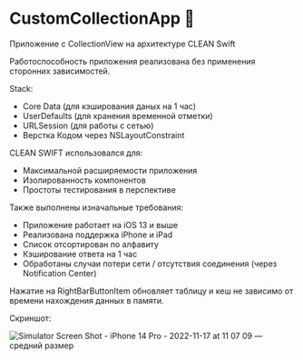 # CustomCollectionApp 
Приложение с CollectionView на архитектуре CLEAN Swift

Работоспособность приложения реализована без применения сторонних зависимостей.

Stack:  
- Core Data (для кэширования даных на 1 час)
- UserDefaults (для хранения временной отметки)
- URLSession (для работы с сетью)
- Верстка Кодом через NSLayoutConstraint

CLEAN SWIFT использовался для:
- Максимальной расширяемости приложения
- Изолированность компонентов
- Простоты тестирования в перспективе

Также выполнены изначальные требования: 
- Приложение работает на iOS 13 и выше
- Реализована поддержка iPhone и iPad
- Список отсортирован по алфавиту
- Кэширование ответа на 1 час
- Обработаны случаи потери сети / отсутствия соединения (через Notification Center)

Нажатие на RightBarButtonItem обновляет таблицу и кеш не зависимо от времени нахождения данных в памяти.

Скриншот:

![Simulator Screen Shot - iPhone 14 Pro - 2022-11-17 at 11 07 09 — средний размер](https://user-images.githubusercontent.com/75203988/202390977-c5fa0c88-47d5-4e75-84f8-148fd1f7602c.jpeg)

